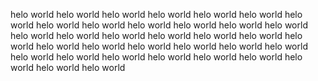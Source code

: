 helo world helo world helo world helo world helo world helo world helo world
helo world helo world helo world helo world helo world helo world helo world
helo world helo world helo world helo world helo world helo world helo world
helo world helo world helo world helo world helo world helo world helo world
helo world helo world helo world helo world helo world helo world helo world
